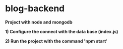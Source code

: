 ﻿# blog-backend

**Project with node and mongodb**

**1) Configure the connect with the data base (index.js)**

**2) Run the project with the command 'npm start'**
